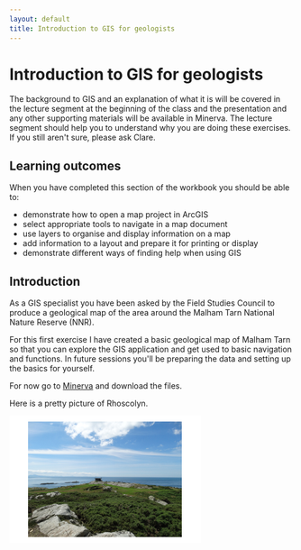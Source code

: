 ```yaml
---
layout: default
title: Introduction to GIS for geologists
---
```


# Introduction to GIS for geologists

The background to GIS and an explanation of what it is will be covered in the lecture segment at the beginning of the class and the presentation and any other supporting materials will be available in Minerva.  The lecture segment should help you to understand why you are doing these exercises.  If you still aren't sure, please ask Clare.

## Learning outcomes

When you have completed this section of the workbook you should be able to:

* demonstrate how to open a map project in ArcGIS
* select appropriate tools to navigate in a map document
* use layers to organise and display information on a map
* add information to a layout and prepare it for printing or display
* demonstrate different ways of finding help when using GIS

## Introduction

As a GIS specialist you have been asked by the Field Studies Council to produce a geological map of the area around the Malham Tarn National Nature Reserve (NNR).

For this first exercise I have created a basic geological map of Malham Tarn so that you can explore the GIS application and get used to basic navigation and functions. In future sessions you'll be preparing the data and setting up the basics for yourself.

For now go to [Minerva](https://minerva.leeds.ac.uk) and download the files.

Here is a pretty picture of Rhoscolyn.

![Rhoscolyn view](images/Rhoscolyn.png)
